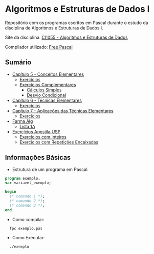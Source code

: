 # Algoritmos e Estruturas de Dados I
Repositório com os programas escritos em Pascal durante o estudo da disciplina de Algoritmos e Estruturas de Dados I.

Site da disciplina: [CI1055 - Algoritmos e Estruturas de Dados](http://www.inf.ufpr.br/cursos/ci055/)

Compilador utilizado: [Free Pascal](https://www.freepascal.org/)



## Sumário

* [Capítulo 5 - Conceitos Elementares](https://github.com/kimurarh/alg1/tree/master/cap5)
  * [Exercícios](https://github.com/kimurarh/alg1/tree/master/cap5/exerc)
  * [Exercícios Complementares](https://github.com/kimurarh/alg1/tree/master/cap5/exerc_comp)
    * [Cálculos Simples](https://github.com/kimurarh/alg1/tree/master/cap5/exerc_comp/calc_simples)
    * [Desvio Condicional](https://github.com/kimurarh/alg1/tree/master/cap5/exerc_comp/desvio_cond)
* [Capítulo 6 - Técnicas Elementares]()
  * [Exercícios]()
* [Capítulo 7 - Aplicações das Técnicas Elementares]()
  * [Exercícios]()
* [Farma Alg](https://github.com/kimurarh/alg1/tree/master/farma-alg)
  * [Lista 1A](https://github.com/kimurarh/alg1/tree/master/farma-alg/lista1a)
* [Exercícios Apostila USP](https://github.com/kimurarh/alg1/tree/master/usp-exerc)
  * [Exercícios com Inteiros](https://github.com/kimurarh/alg1/tree/master/usp-exerc/1-exerc-com-inteiros)
  * [Exercícios com Repetições Encaixadas](https://github.com/kimurarh/alg1/tree/master/usp-exerc/2-exerc-com-repeticoes)
  

## Informações Básicas 

- Estrutura de um programa em Pascal:
```pascal
program exemplo;
var variavel_exemplo;

begin
  (* comando 1 *);
  (* comando 2 *);
  (* comando 3 *);
end.
```

- Como compilar:
```
  fpc exemplo.pas
```

- Como Executar:
```
  ./exemplo
```
